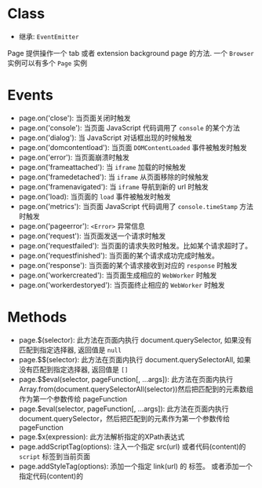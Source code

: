 # Class
* 继承: `EventEmitter`

Page 提供操作一个 tab 或者 extension background page 的方法.
一个 `Browser` 实例可以有多个 `Page` 实例

# Events
* page.on('close'): 当页面关闭时触发
* page.on('console'): 当页面 JavaScript 代码调用了 `console` 的某个方法
* page.on('dialog'): 当 JavaScript 对话框出现的时候触发
* page.on('domcontentload'): 当页面 `DOMContentLoaded` 事件被触发时触发
* page.on('error'): 当页面崩溃时触发
* page.on('frameattached'): 当 `iframe` 加载的时候触发
* page.on('framedetached'): 当 `iframe` 从页面移除的时候触发
* page.on('framenavigated'): 当 `iframe` 导航到新的 url 时触发
* page.on('load): 当页面的 `load` 事件被触发时触发
* page.on('metrics'): 当页面 JavaScript 代码调用了 `console.timeStamp` 方法时触发
* page.on('pageerror'): `<Error>` 异常信息
* page.on('request'): 当页面发送一个请求时触发
* page.on('requestfailed'): 当页面的请求失败时触发。比如某个请求超时了。
* page.on('requestfinished'): 当页面的某个请求成功完成时触发。
* page.on('response'): 当页面的某个请求接收到对应的 `response` 时触发
* page.on('workercreated'): 当页面生成相应的 `WebWorker` 时触发
* page.on('workerdestoryed'): 当页面终止相应的 `WebWorker` 时触发

# Methods
* page.$(selector): 此方法在页面内执行 document.querySelector, 如果没有匹配到指定选择器, 返回值是 `null`
* page.$$(selector): 此方法在页面内执行 document.querySelectorAll, 如果没有匹配到指定选择器, 返回值是 `[]`
* page.$$eval(selector, pageFunction[, ...args]): 此方法在页面内执行 Array.from(document.querySelectorAll(selector))然后把匹配到的元素数组作为第一个参数传给 pageFunction
* page.$eval(selector, pageFunction[, ...args]): 此方法在页面内执行 document.querySelector，然后把匹配到的元素作为第一个参数传给 pageFunction
* page.$x(expression): 此方法解析指定的XPath表达式
* page.addScriptTag(options): 注入一个指定 src(url) 或者代码(content)的 `script` 标签到当前页面
* page.addStyleTag(options): 添加一个指定 link(url) 的 <link rel="stylesheet"> 标签。 或者添加一个指定代码(content)的 <style type="text/css"> 标签
* page.authenticate(credentials): 为 HTTP authentication 提供认证凭据
* page.bringToFront(): 相当于多个tab时，切换到某个tab
* page.browser(): 得到当前 page 实例所属的 browser 实例
* page.click(selector[, options]): 此方法找到一个匹配 selector 选择器的元素，如果需要会把此元素滚动到可视，然后通过 `page.mouse` 点击它
* page.close([options]): page.close() 在 beforeunload 处理之前默认不执行
* page.content(): 返回页面的完整 html 代码，包括 doctype
* page.cookies([...urls])
* page.deleteCookie(...cookies)
* page.emulate(options)
* page.emulateMedia(mediaType)
* page.evaluate(pageFunction[, ...args])
* page.evaluateHandle(pageFunction[, ...args])
* page.evaluateOnNewDocument(pageFunction[, ...args])
* page.exposeFunction(name, puppeteerFunction)
* page.focus(selector)
* page.frames()
* page.goBack([options])
* page.goForward([options])
* page.goto(url[, options])
* page.hover(selector)
* page.isClosed()
* page.mainFrame()
* page.metrics()
* page.pdf([options])
* page.queryObjects(prototypeHandle)
* page.reload([options])
* page.screenshot([options])
* page.select(selector, ...values)
* page.setBypassCSP(enabled)
* page.setCacheEnabled([enabled])
* page.setContent(html[, options])
* page.setCookie(...cookies)
* page.setDefaultNavigationTimeout(timeout)
* page.setExtraHTTPHeaders(headers)
* page.setGeolocation(options)
* page.setJavaScriptEnabled(enabled)
* page.setOfflineMode(enabled)
* page.setRequestInterception(value)
* page.setUserAgent(userAgent)
* page.setViewport(viewport)
* page.tap(selector)
* page.target()
* page.title()
* page.type(selector, text[, options])
* page.url()
* page.viewport()
* page.waitFor(selectorOrFunctionOrTimeout[, options[, ...args]])
* page.waitForFunction(pageFunction[, options[, ...args]])
* page.waitForNavigation([options])
* page.waitForRequest(urlOrPredicate[, options])
* page.waitForResponse(urlOrPredicate[, options])
* page.waitForSelector(selector[, options])
* page.waitForXPath(xpath[, options])
* page.workers()
